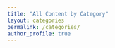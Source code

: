 ```yaml
---
title: "All Content by Category"
layout: categories
permalink: /categories/
author_profile: true
---
```


